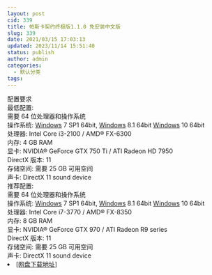 ```yaml
---
layout: post
cid: 339
title: 帕斯卡契约终极版1.1.0 免安装中文版
slug: 339
date: 2021/03/15 17:03:13
updated: 2023/11/14 15:51:40
status: publish
author: admin
categories: 
  - 默认分类
tags: 
---
```



<div alt="潮男心博客 www.cnx0.com">
	<div>
		配置要求
	</div>
	<div>
		最低配置:
	</div>
	<div>
		需要 64 位处理器和操作系统
	</div>
	<div>
		操作系统: <a target="_blank" href="http://www.xinyun.org/" class="UBBWordLink">Windows</a> 7 SP1 64bit, <a target="_blank" href="http://www.xinyun.org/" class="UBBWordLink">Windows</a> 8.1 64bit <a target="_blank" href="http://www.xinyun.org/" class="UBBWordLink">Windows</a> 10 64bit
	</div>
	<div>
		处理器: Intel Core i3-2100 / AMD&reg; FX-6300
	</div>
	<div>
		内存: 4 GB RAM
	</div>
	<div>
		显卡: NVIDIA&reg; GeForce GTX 750 Ti / ATI Radeon HD 7950
	</div>
	<div>
		DirectX 版本: 11
	</div>
	<div>
		存储空间: 需要 25 GB 可用空间
	</div>
	<div>
		声卡: DirectX 11 sound device
	</div>
	<div>
		推荐配置:
	</div>
	<div>
		需要 64 位处理器和操作系统
	</div>
	<div>
		操作系统: <a target="_blank" href="http://www.xinyun.org/" class="UBBWordLink">Windows</a> 7 SP1 64bit, <a target="_blank" href="http://www.xinyun.org/" class="UBBWordLink">Windows</a> 8.1 64bit <a target="_blank" href="http://www.xinyun.org/" class="UBBWordLink">Windows</a> 10 64bit
	</div>
	<div>
		处理器: Intel Core i7-3770 / AMD&reg; FX-8350
	</div>
	<div>
		内存: 8 GB RAM
	</div>
	<div>
		显卡: NVIDIA&reg; GeForce GTX 970 / ATI Radeon R9 series
	</div>
	<div>
		DirectX 版本: 11
	</div>
	<div>
		存储空间: 需要 25 GB 可用空间
	</div>
	<div>
		声卡: DirectX 11 sound device
	</div>
	<li>
		<a href="https://pan.baidu.com/s/1xhgi9YS6UiNNa0Ouo9YKew" target="_blank">[网盘下载地址]</a>
	</li>
</div>